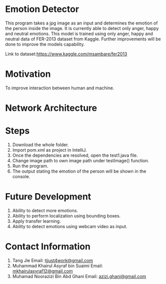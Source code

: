 # Emotion Detector
This program takes a jpg image as an input and determines the emotion of the person inside the image. It is currently able to detect only anger, happy and neutral emotions. This model is trained using only anger, happy and neutral data of FER-2013 dataset from Kaggle. Further improvements will be done to improve the models capability. 

Link to dataset:https://www.kaggle.com/msambare/fer2013

# Motivation
To improve interaction between human and machine.

# Network Architecture

# Steps
1. Download the whole folder.
2. Import pom.xml as project in IntelliJ.
3. Once the dependencies are resolved, open the test1.java file.
4. Change image path to own image path under testImage() function.
5. Run the program.
6. The output stating the emotion of the person will be shown in the console.

# Future Development
1. Ability to detect more emotions.
2. Ability to perform localization using bounding boxes.
3. Apply transfer learning.
4. Ability to detect emotions using webcam video as input.

# Contact Information
1. Tang Jie                             Email: tjjust4work@gmail.com
2. Muhammad Khairul Asyraf bin Suaimi   Email: mkhairulasyraf12@gmail.com
3. Muhamad Noorazizi Bin Abd Ghani      Email: azizi.ghani@gmail.com
